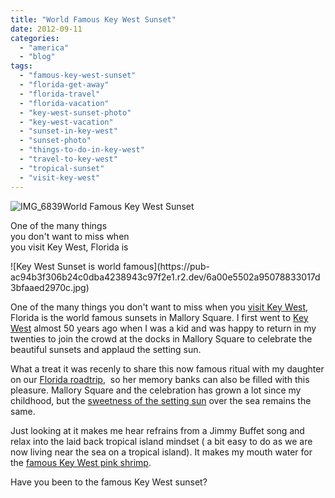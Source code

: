 ```yaml
---
title: "World Famous Key West Sunset"
date: 2012-09-11
categories: 
  - "america"
  - "blog"
tags: 
  - "famous-key-west-sunset"
  - "florida-get-away"
  - "florida-travel"
  - "florida-vacation"
  - "key-west-sunset-photo"
  - "key-west-vacation"
  - "sunset-in-key-west"
  - "sunset-photo"
  - "things-to-do-in-key-west"
  - "travel-to-key-west"
  - "tropical-sunset"
  - "visit-key-west"
---
```


![IMG_6839](https://pub-ac94b3f306b24c0dba4238943c97f2e1.r2.dev/6a00e5502a95078833017d3bfaae51970c.jpg)World Famous Key West Sunset

One of the many things  
you don't want to miss when  
you visit Key West, Florida is

<!--more--> ![Key West Sunset is world famous](https://pub-ac94b3f306b24c0dba4238943c97f2e1.r2.dev/6a00e5502a95078833017d3bfaaed2970c.jpg)  
  
One of the many things you don't want to miss when you [visit Key West](http://soultravelers3new.local/2012/02/key-west-vacation.html "visit key west"), Florida is the world famous sunsets in Mallory Square. I first went to [Key West](http://soultravelers3new.local/2012/07/-beach-bliss-romantic-dining-fantasy-in-key-west.html "Key west vacation tip") almost 50 years ago when I was a kid and was happy to return in my twenties to join the crowd at the docks in Mallory Square to celebrate the beautiful sunsets and applaud the setting sun.  
  
What a treat it was recenly to share this now famous ritual with my daughter on our [Florida roadtrip](http://soultravelers3new.local/2011/10/florida-road-trip-sun-fun-family-vacation.html "Florida road trip"),  so her memory banks can also be filled with this pleasure. Mallory Square and the celebration has grown a lot since my childhood, but the [sweetness of the setting sun](http://soultravelers3new.local/2012/08/beautiful-sunset-in-pensacola-florida.html "sunset florida") over the sea remains the same.  
  
Just looking at it makes me hear refrains from a Jimmy Buffet song and relax into the laid back tropical island mindset ( a bit easy to do as we are now living near the sea on a tropical island). It makes my mouth water for the [famous Key West pink shrimp](http://soultravelers3new.local/2012/08/famous-key-west-pink-shrimp.html "famous key west pink shrimp").  
  
Have you been to the famous Key West sunset?

